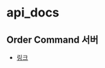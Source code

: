 # api_docs

## Order Command 서버
- [링크](https://owa-shopping-mall.github.io/api_docs/order-command-server/api-server/index.html)